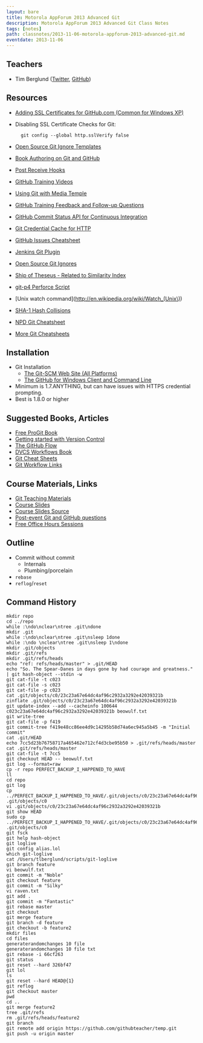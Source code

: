 ```yaml
---
layout: bare
title: Motorola AppForum 2013 Advanced Git
description: Motorola AppForum 2013 Advanced Git Class Notes
tags: [notes]
path: classnotes/2013-11-06-motorola-appforum-2013-advanced-git.md
eventdate: 2013-11-06
---
```


## Teachers
* Tim Berglund ([Twitter](http://twitter.com/tlberglund), [GitHub](https://github.com/tlberglund))

## Resources

* [Adding SSL Certificates for GitHub.com (Common for Windows XP)](http://stackoverflow.com/questions/3777075/https-github-access/4454754#4454754)
* Disabling SSL Certificate Checks for Git:

        git config --global http.sslVerify false
* [Open Source Git Ignore Templates](https://github.com/github/gitignore)
* [Book Authoring on Git and GitHub](http://teach.github.com/articles/book-authoring-using-git-and-github/)
* [Post Receive Hooks](https://help.github.com/articles/post-receive-hooks)
* [GitHub Training Videos](http://training.github.com/resources/videos/)
* [Using Git with Media Temple](http://carl-topham.com/theblog/post/using-git-media-temple/)
* [GitHub Training Feedback and Follow-up Questions](https://github.com/githubtraining/feedback/issues?state=open)
* [GitHub Commit Status API for Continuous Integration](https://github.com/blog/1227-commit-status-api)
* [Git Credential Cache for HTTP](http://teach.github.com/articles/lesson-git-credential-cache/)
* [GitHub Issues Cheatsheet](http://teach.github.com/articles/github-issues-cheatsheet/)
* [Jenkins Git Plugin](https://wiki.jenkins-ci.org/display/JENKINS/Git+Plugin)
* [Open Source Git Ignores](https://github.com/github/gitignore)
* [Ship of Theseus - Related to Similarity Index](http://en.wikipedia.org/wiki/Ship_of_Theseus)
* [git-p4 Perforce Script](http://answers.perforce.com/articles/KB_Article/Git-P4)
* [Unix watch command](http://en.wikipedia.org/wiki/Watch_(Unix\))
* [SHA-1 Hash Collisions](http://git-scm.com/book/ch6-1.html#A-SHORT-NOTE-ABOUT-SHA-1)
* [NPD Git Cheatsheet](http://ndpsoftware.com/git-cheatsheet.html)
* [More Git Cheatsheets](http://teach.github.com/articles/git-cheatsheets/)

## Installation
* Git Installation
    * [The Git-SCM Web Site (All Platforms)](http://git-scm.com)
    * [The GitHub for Windows Client and Command Line](http://windows.github.com)
* Minimum is 1.7.ANYTHING, but can have issues with HTTPS credential prompting.
* Best is 1.8.0 or higher

## Suggested Books, Articles
* [Free ProGit Book](http://git-scm.com/book)
* [Getting started with Version Control](http://teach.github.com/articles/lesson-new-to-version-control/)
* [The GitHub Flow](http://scottchacon.com/2011/08/31/github-flow.html)
* [DVCS Workflows Book](https://github.com/zkessin/dvcs-workflows)
* [Git Cheat Sheets](http://teach.github.com/articles/git-cheatsheets/)
* [Git Workflow Links](https://pinboard.in/u:matthew.mccullough/t:git+workflow)

## Course Materials, Links
* [Git Teaching Materials](http://teach.github.com)
* [Course Slides](http://teach.github.com/presentations/)
* [Course Slides Source](https://github.com/github/teach.github.com/tree/gh-pages/presentations)
* [Post-event Git and GitHub questions](https://github.com/githubtraining/feedback/)
* [Free Office Hours Sessions](http://training.github.com/web/free-classes/)

## Outline

* Commit without commit
  * Internals
  * Plumbing/porcelain
* `rebase`
* `reflog`/`reset`


## Command History

    mkdir repo
    cd ../repo
    while :\ndo\nclear\ntree .git\ndone
    mkdir .git
    while :\ndo\nclear\ntree .git\nsleep 1done
    while :\ndo \nclear\ntree .git\nsleep 1\ndone
    mkdir .git/objects
    mkdir .git/refs
    mkdir .git/refs/heads
    echo "ref: refs/heads/master" > .git/HEAD
    echo "So. The Spear-Danes in days gone by had courage and greatness." | git hash-object --stdin -w
    git cat-file -t c023
    git cat-file -s c023
    git cat-file -p c023
    cat .git/objects/c0/23c23a67e64dc4af96c2932a3292e42039321b
    zinflate .git/objects/c0/23c23a67e64dc4af96c2932a3292e42039321b
    git update-index --add --cacheinfo 100644 c023c23a67e64dc4af96c2932a3292e42039321b beowulf.txt
    git write-tree
    git cat-file -p f419
    git commit-tree f419e48cc86ee4d9c14295b58d74a6ec945a5b45 -m "Initial commit"
    cat .git/HEAD
    echo 7cc5d23b76758717a465462e712cf4d3cbe95b50 > .git/refs/heads/master
    cat .git/refs/heads/master
    git cat-file -t 7cc5
    git checkout HEAD -- beowulf.txt
    git log --format=raw
    cp -r repo PERFECT_BACKUP_I_HAPPENED_TO_HAVE
    ll
    cd repo
    git log
    cp ../PERFECT_BACKUP_I_HAPPENED_TO_HAVE/.git/objects/c0/23c23a67e64dc4af96c2932a3292e42039321b .git/objects/c0
    vi .git/objects/c0/23c23a67e64dc4af96c2932a3292e42039321b
    git show HEAD
    sudo cp ../PERFECT_BACKUP_I_HAPPENED_TO_HAVE/.git/objects/c0/23c23a67e64dc4af96c2932a3292e42039321b .git/objects/c0
    git fsck
    git help hash-object
    git loglive
    git config alias.lol
    which git-loglive
    cat /Users/tlberglund/scripts/git-loglive
    git branch feature
    vi beowulf.txt
    git commit -m "Noble"
    git checkout feature
    git commit -m "Silky"
    vi raven.txt
    git add .
    git commit -m "Fantastic"
    git rebase master
    git checkout
    git merge feature
    git branch -d feature
    git checkout -b feature2
    mkdir files
    cd files
    generaterandomchanges 10 file
    generaterandomchanges 10 file txt
    git rebase -i 66cf263
    git status
    git reset --hard 326bf47
    git lol
    ls
    git reset --hard HEAD@{1}
    git reflog
    git checkout master
    pwd
    cd ..
    git merge feature2
    tree .git/refs
    rm .git/refs/heads/feature2
    git branch
    git remote add origin https://github.com/githubteacher/temp.git
    git push -u origin master


